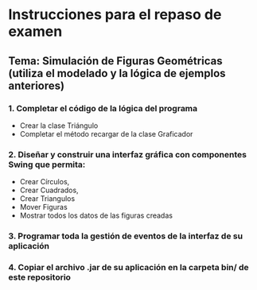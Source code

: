 # Instrucciones para el repaso de examen
## Tema: Simulación de Figuras Geométricas (utiliza el modelado y la lógica de ejemplos anteriores)
### 1. Completar el código de la lógica del programa
- Crear la clase Triángulo
- Completar el método recargar de la clase Graficador
### 2. Diseñar y construir una interfaz gráfica con componentes Swing que permita: 
- Crear Círculos, 
- Crear Cuadrados, 
- Crear Triangulos
- Mover Figuras
- Mostrar todos los datos de las figuras creadas
### 3. Programar toda la gestión de eventos de la interfaz de su aplicación 
### 4. Copiar el archivo .jar de su aplicación en la carpeta bin/ de este repositorio
